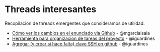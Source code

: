 # Threads interesantes
Recopilacion de threads emergentes que consideramos de utilidad.

* [Cómo ver los cambios en el enunciado via Github](https://github.com/sisoputnfrba/foro/issues/150) - @mgarciaisaia
* [Herramienta para organizacion de tareas del proyecto](https://github.com/sisoputnfrba/foro/issues/202) - @iguardines
* [Agregar (y crear si hace falta) clave SSH en github](https://github.com/sisoputnfrba/foro/issues/200) - @iguardines
